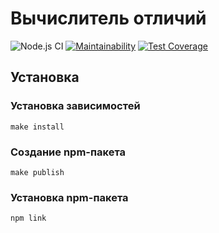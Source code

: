 # Вычислитель отличий

![Node.js CI](https://github.com/romanzemerov/frontend-project-lvl2/workflows/Node.js%20CI/badge.svg)
[![Maintainability](https://api.codeclimate.com/v1/badges/65cf79e09080d2dc9c1c/maintainability)](https://codeclimate.com/github/romanzemerov/frontend-project-lvl2/maintainability)
[![Test Coverage](https://api.codeclimate.com/v1/badges/65cf79e09080d2dc9c1c/test_coverage)](https://codeclimate.com/github/romanzemerov/frontend-project-lvl2/test_coverage)

## Установка

### Установка зависимостей

```
make install
```

### Создание npm-пакета

```
make publish
```

### Установка npm-пакета

```
npm link
```
